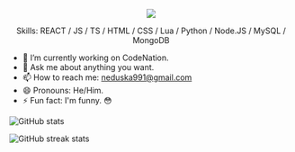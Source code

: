 <p align="center">
  <img src="https://cdn.discordapp.com/attachments/910561139384012800/926422519060258886/tumblr_e92be5bd7731d9e85eddeb6bc73d0ff7_9c121275_540.gif">
</p>

<p align="center">Skills: REACT / JS / TS / HTML / CSS / Lua / Python / Node.JS / MySQL / MongoDB</p>

- 🔭 I’m currently working on CodeNation. 
- 💬 Ask me about anything you want. 
- 📫 How to reach me: neduska991@gmail.com 
- 😄 Pronouns: He/Him. 
- ⚡ Fun fact: I'm funny. 😳 

![GitHub stats](https://github-readme-stats.vercel.app/api?username=Neozxc&show_icons=true)  

![GitHub streak stats](https://github-readme-streak-stats.herokuapp.com/?user=Neozxc)  

